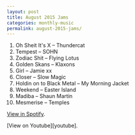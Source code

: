 ```yaml
---
layout: post
title: August 2015 Jams
categories: monthly-music
permalink: august-2015-jams/
---
```


1. Oh Sheit It's X – Thundercat
2. Tempest – SOHN
3. Zodiac Shit – Flying Lotus
4. Golden Skans – Klaxons
5. Girl – Jamie xx
6. Closer – Slow Magic
7. Holdin on to Black Metal – My Morning Jacket
8. Weekend – Easter Island
9. Madiba – Shaun Martin
10. Mesmerise – Temples

[View in Spotify][spotify].  
<!-- [View in Apple Music][apple music].  
 -->[View on Youtube][youtube].

[spotify]: https://open.spotify.com/user/fred.hohman/playlist/0IsVi7qYcDZ5SdAKMDV1hz "View in Spotify."
[apple music]: https://itunes.apple.com/us/playlist/august-2015-jams/idpl.b3ec79019ffc4017932e13f230d07443 "View in iTunes."
[youtube]: https://www.youtube.com/playlist?list=PL7t4sFPlrvYWQv2deb7Wz9C26m28P55UU "View on Youtube."